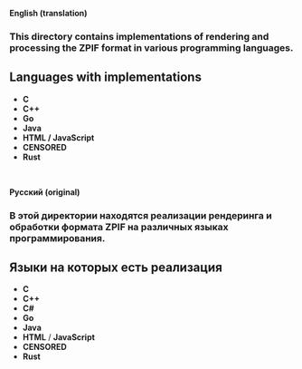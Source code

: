 **English (translation)**

### This directory contains implementations of rendering and processing the ZPIF format in various programming languages.  

## Languages with implementations  

- **C**  
- **C++**  
- **Go**  
- **Java**  
- **HTML / JavaScript**  
- **CENSORED**  
- **Rust**

<br>

**Русский (original)**

### В этой директории находятся реализации рендеринга и обработки формата ZPIF на различных языках программирования.

## Языки на которых есть реализация

- **C**
- **C++**
- **C#**
- **Go**
- **Java**
- **HTML** / **JavaScript**
- **CENSORED**
- **Rust**